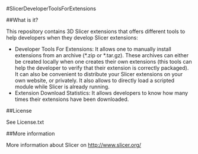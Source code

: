 #SlicerDeveloperToolsForExtensions


##What is it?

This repository contains 3D Slicer extensions that offers different tools to help developers when they develop Slicer extensions:
- Developer Tools For Extensions: It allows one to manually install extensions from an archive (*.zip or *.tar.gz). These archives can either be created locally when one creates their own extensions (this tools can help the developer to verify that their extension is correctly packaged). It can also be convenient to distribute your Slicer extensions on your own website, or privately. It also allows to directly load a scripted module while Slicer is already running.
- Extension Download Statistics: It allows developers to know how many times their extensions have been downloaded.

##License

See License.txt

##More information

More information about Slicer on http://www.slicer.org/


